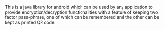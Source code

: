 This is a java library for android which can be used by any application to provide encryption/decryption functionalities with a feature of keeping two factor pass-phrase, one of which can be remembered and the other can be kept as printed QR code.